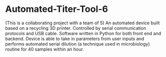 # Automated-Titer-Tool-6
(This is a collaborating project with a team of 5)
An automated device built based on a recycling 3D printer. Controlled by serial communication protocols and USB cable. Software written in Python for both front end and backend. Device is able to take in parameters from user inputs and performs automated serial dilution (a technique used in microbiology) routine for 40 samples within an hour.
